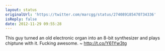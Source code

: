 ```yaml
---
layout: status
originalUrl: 'https://twitter.com/marcgg/status/274089185470734336'
isReply: false
date: 2012-11-29 09:55:28
---
```


This guy turned an old electronic organ into an 8-bit synthesizer and plays chiptune with it. Fucking awesome. ~ http://t.co/Y61Yw3tg
